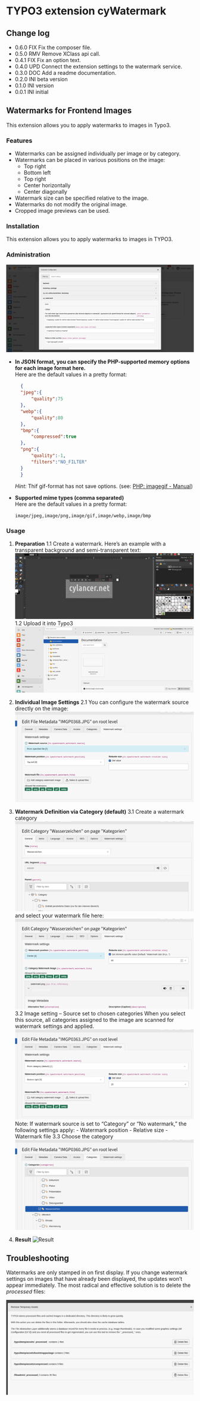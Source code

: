 # TYPO3 extension cyWatermark

## Change log

* 0.6.0 FIX Fix the composer file. 
* 0.5.0 RMV Remove XClass api call.
* 0.4.1 FIX Fix an option text.
* 0.4.0 UPD Connect the extension settings to the watermark service.
* 0.3.0 DOC Add a readme documentation.
* 0.2.0 INI beta version
* 0.1.0 INI version
* 0.0.1 INI initial

## Watermarks for Frontend Images

This extension allows you to apply watermarks to images in Typo3.

### Features

* Watermarks can be assigned individually per image or by category.
* Watermarks can be placed in various positions on the image:
  * Top right
  * Bottom left
  * Top right
  * Center horizontally
  * Center diagonally
* Watermark size can be specified relative to the image.
* Watermarks do not modify the original image.
* Cropped image previews can be used.

### Installation

This extension allows you to apply watermarks to images in TYPO3.

### Administration

![Extension settings](Documentation/Images/configuration-extension.png)

* **In JSON format, you can specify the PHP-supported memory options for each image format here.**
  \
  Here are the default values in a pretty format:

  ```JSON
    {
    "jpeg":{
        "quality":75
    },
    "webp":{
        "quality":80
    },
    "bmp":{
        "compressed":true
    },
    "png":{
        "quality":-1,
        "filters":"NO_FILTER"
    }
    }
  ```

  *Hint:* Thif gif-format has not save options. (see:  [PHP: imagegif - Manual](https://www.php.net/manual/en/function.imagegif.php))

* **Supported mime types (comma separated)**
   \
   Here are the default values in a pretty format:

   ```Code
   image/jpeg,image/png,image/gif,image/webp,image/bmp
   ```

### Usage

1. **Preparation**
   1.1 Create a watermark. Here’s an example with a transparent background and semi-transparent text:
       ![Creating a watermark](Documentation/Images/creating-watermark.png)
   1.2 Upload it into Typo3
       ![Uploaded watermark](Documentation/Images/uploaded-watermark.png)

2. **Individual Image Settings**
   2.1 You can configure the watermark source directly on the image:
       ![Set individual watermark on the image](Documentation/Images/set-individual-watermark.png)

3. **Watermark Definition via Category (default)**
   3.1 Create a watermark category
       ![Creating a watermark category](Documentation/Images/creating-category.png)
       and select your watermark file here:
       ![Select watermark file, position, and size](Documentation/Images/set-category-watermark.png)
   3.2 Image setting – Source set to chosen categories
       When you select this source, all categories assigned to the image are scanned for watermark settings and applied.
       ![Watermark via category source](Documentation/Images/set-category-watermarksource.png)
       Note: If watermark source is set to “Category” or “No watermark,” the following settings apply:
       - Watermark position
       - Relative size
       - Watermark file
   3.3 Choose the category
       ![Choose watermark category](Documentation/Images/set-category.png)

4. **Result**
    ![Result](Documentation/Images/result.png)

## Troubleshooting

Watermarks are only stamped in on first display. If you change watermark settings on images that have already been displayed, the updates won’t appear immediately. The most radical and effective solution is to delete the _processed_ files:

![Deleting the \_processed\_ files (last entry in the list)](Documentation/Images/workaround-remove-processed-files.png)
